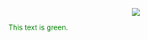 <p align="center">
  <img src="https://github.com/salimizel/salimizel/blob/master/cf9d4e2580ea5d224828d4614cd187d1.gif">
</p>

<p style="color: green;">This text is green.</p>

